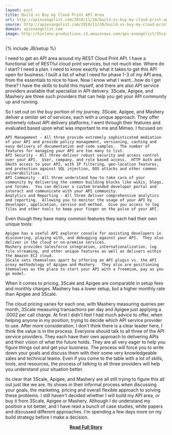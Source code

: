 ```yaml
---
layout: post
title: Build vs Buy my Cloud Print API Area
url: http://apievangelist.com/2010/11/20/build-vs-buy-my-cloud-print-api-area/
source: http://apievangelist.com/2010/11/20/build-vs-buy-my-cloud-print-api-area/
domain: apievangelist.com
image: http://kinlane-productions.s3.amazonaws.com/api-evangelist/3Scale-Logo.jpg
---
```

{% include JB/setup %}<p>I need to get an API area around my REST Cloud Print API.  I have a functional set of RESTful cloud print services, but not much else.
Where do I start?   I need a plan.  I need to know exactly what it takes to get this API open for business.   I built a list of what I need for phase 1-3 of my API area, from the essentials to nice to have.
Now I know what I want...how do I get there?  I have the skills to build this myself, and there are also API service providers available that specialize in API delivery.   3Scale, Apigee, and Mashery are three such providers that can help you get your API community up and running.

So I set out on the buy portion of my journey.  3Scale, Apigee, and Mashery deliver a similar set of services,  each with a unique approach.    They offer extremely robust API delivery platforms,  I went through their features and evaluated based upon what was important to me and Mimeo.
I focused on:

	API Management - All three provide extremely sophisticated mediation of your API and provide policy management, versioning, caching and easy delivery of documentation and code samples.  The number of features for managing your API are too many to list.
	API Security - All three deliver robust security and access control over your API.  User, company, and role based access.  HTTP Auth and OAuth access to your API, with IP filtering, geo-location features, and protection against SQL injection, DOS attacks and other common vulnerabilities.
	API Community - All three understand how to take care of your community by delivering the common building blocks like wikis, blogs, and forums.  You can deliver a custom branded developer portal and interact and communicate with your API community.
	Analytics and Reporting - All three deliver comprehensive analytics and reporting.  Allowing you to monitor the usage of your API by developer, application, service and method.  Give you access to log files and other tools to keep your finger on the pulse of your API.

Even though they have many common features they each had their own unique tools:

	Apigee has a useful API explorer console for assisting developers in discovering, playing with, and debugging against your API.  They also deliver in the cloud or on-premise services.
	Mashery provides Salesforce integration, internationalization, log file streaming, and other unique features as well as delivers within the Amazon EC2 cloud.
	3Scale sets themselves apart by offering an API plugin vs. the API proxy methodology of Apigee and Mashery.  They also are positioning themselves as the place to start your API with a freemium, pay as you go model.

When it comes to pricing, 3Scale and Apigee are comparable in setup fees and monthly charges.   Mashery has a lower setup, but a higher monthly rate than Apigee and 3Scale.

The cloud pricing varies for each one, with Mashery measuring queries per month, 3Scale measuring transactions per day and Apigee just applying a .0002 per call charge.
At first I didn't feel I had much advice to offer, when helping anyone in my position, trying to decide which API service provider to use. After more consideration, I don't think there is a clear leader here, I think the value is in the process.
Everyone should talk to all three of the API service providers.  They each have their own approach to delivering APIs and their vision of what the future holds.   They are all very eager to help you figure things out and get your business.
The process will force you to write down your goals and discuss them with their some very knowledgeable sales and technical teams.   Even if you come to the table with a lot of skills, tools, and resources, the process of talking to all three providers will help you understand your situation better.

Its clear that 3Scale, Apigee, and Mashery are all still trying to figure this all out just like we are.  Its shows in their informal process when discussing your goals, the marketing, pricing and overall flexible approach to solving these problems.
I still haven't decided whether I will build my API area, or buy it from 3Scale, Apigee or Mashery.   Although I do understand my position a lot better,  and I have read a bunch of case studies, white papers and discussed different approaches.
I'm spending a few days more on my build strategy before I make a decision.</p>
<center><p><a href="http://apievangelist.com/2010/11/20/build-vs-buy-my-cloud-print-api-area/" style='padding:25px; font-sze:18px; font-weight: bold;'>Read Full Story</a></p></center>
